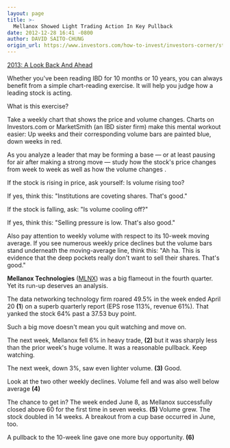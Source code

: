 ```yaml
---
layout: page
title: >-
  Mellanox Showed Light Trading Action In Key Pullback
date: 2012-12-28 16:41 -0800
author: DAVID SAITO-CHUNG
origin_url: https://www.investors.com/how-to-invest/investors-corner/stock-charts-find-winner-leader-mellanox-ibd
---
```





[2013: A Look Back And Ahead](http://news.investors.com/special-report/638663-2013-a-look-back-and-ahead.aspx)


Whether you've been reading IBD for 10 months or 10 years, you can always benefit from a simple chart-reading exercise. It will help you judge how a leading stock is acting.


What is this exercise?


Take a weekly chart that shows the price and volume changes. Charts on Investors.com or MarketSmith (an IBD sister firm) make this mental workout easier: Up weeks and their corresponding volume bars are painted blue, down weeks in red.


As you analyze a leader that may be forming a base — or at least pausing for air after making a strong move — study how the stock's price changes from week to week as well as how the volume changes .


If the stock is rising in price, ask yourself: Is volume rising too?


If yes, think this: "Institutions are coveting shares. That's good."


If the stock is falling, ask: "Is volume cooling off?"


If yes, think this: "Selling pressure is low. That's also good."


Also pay attention to weekly volume with respect to its 10-week moving average. If you see numerous weekly price declines but the volume bars stand underneath the moving-average line, think this: "Ah ha. This is evidence that the deep pockets really don't want to sell their shares. That's good."


**Mellanox Technologies** ([MLNX](https://research.investors.com/quote.aspx?symbol=MLNX)) was a big flameout in the fourth quarter. Yet its run-up deserves an analysis.


The data networking technology firm roared 49.5% in the week ended April 20 **(1**) on a superb quarterly report (EPS rose 113%, revenue 61%). That yanked the stock 64% past a 37.53 buy point.


Such a big move doesn't mean you quit watching and move on.


The next week, Mellanox fell 6% in heavy trade, **(2)** but it was sharply less than the prior week's huge volume. It was a reasonable pullback. Keep watching.


The next week, down 3%, saw even lighter volume. **(3)** Good.


Look at the two other weekly declines. Volume fell and was also well below average **(4)**


The chance to get in? The week ended June 8, as Mellanox successfully closed above 60 for the first time in seven weeks. **(5)** Volume grew. The stock doubled in 14 weeks. A breakout from a cup base occurred in June, too.


A pullback to the 10-week line gave one more buy opportunity. **(6)**




